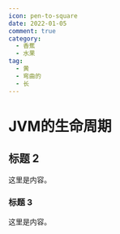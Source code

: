 ```yaml
---
icon: pen-to-square
date: 2022-01-05
comment: true
category:
  - 香蕉
  - 水果
tag:
  - 黄
  - 弯曲的
  - 长
---
```


# JVM的生命周期

## 标题 2

这里是内容。

### 标题 3

这里是内容。
